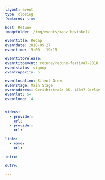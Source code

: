 ```yaml
---
layout: event
type: closing
featured: true

host: Retune
imagefolder: /img/events/banz_bowinkel/

eventtitle: Recap
eventdate: 2018-09-27
eventtime: 19:00 - 19:15

eventtitorelease: 
eventtitoevent: retune/retune-festival-2018
eventstatus: signup
eventcapacity: 5

eventlocation: Silent Green
eventstage: Main Stage
eventaddress: Gerichtstraße 35, 13347 Berlin
eventlat: 54
eventlong: 14


videos:
  - provider:
    url:
  - provider:
    url:

links:
  - name:
    url:

intro:

outro:

---
```

